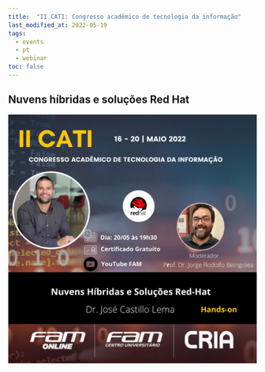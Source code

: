 ```yaml
---
title:  "II CATI: Congresso acadêmico de tecnologia da informação"
last_modified_at: 2022-05-19
tags:
  - events
  - pt
  - webinar
toc: false
---
```


## Nuvens híbridas e soluções Red Hat

[![](/assets/images/posts/2022-05-19-cati22.jpeg)](https://www.youtube.com/watch?v=stKWaGk1__4)
